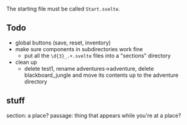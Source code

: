 The starting file must be called `Start.svelte`.

## Todo

- global buttons (save, reset, inventory)
- make sure components in subdirectories work fine
	- put all the `\d{3}_.+.svelte` files into a "sections" directory
- clean up
	- delete test1, rename adventures->adventure, delete blackboard_jungle and move its contents up to the adventure directory

## stuff

section: a place?
passage: thing that appears while you're at a place?


